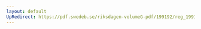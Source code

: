 ```yaml
---
layout: default
UpRedirect: https://pdf.swedeb.se/riksdagen-volumeG-pdf/199192/reg_199192/reg_199192_0526.pdf
---
```

